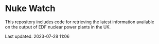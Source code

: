# Nuke Watch

This repository includes code for retrieving the latest information available on the output of EDF nuclear power plants in the UK.

Last updated: 2023-07-28 11:06